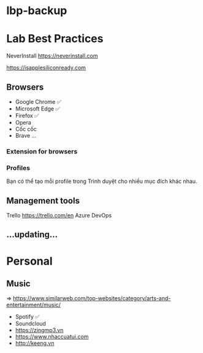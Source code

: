 # lbp-backup

# Lab Best Practices

NeverInstall https://neverinstall.com

https://isapplesiliconready.com

## Browsers

- Google Chrome ✅
- Microsoft Edge ✅
- Firefox ✅
- Opera
- Cốc cốc
- Brave
...

### Extension for browsers

### Profiles

Bạn có thể tạo mỗi profile trong Trình duyệt cho nhiều mục đích khác nhau.

## Management tools

Trello https://trello.com/en
Azure DevOps

## ...updating...

# Personal

## Music

=> https://www.similarweb.com/top-websites/category/arts-and-entertainment/music/

- Spotify ✅
- Soundcloud
- https://zingmp3.vn
- https://www.nhaccuatui.com
- http://keeng.vn
